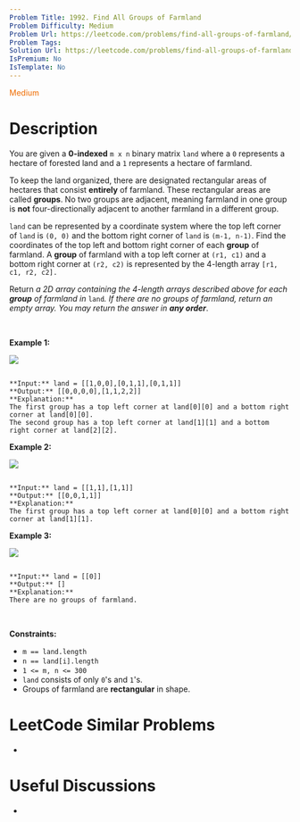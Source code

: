 ```yaml
---
Problem Title: 1992. Find All Groups of Farmland
Problem Difficulty: Medium
Problem Url: https://leetcode.com/problems/find-all-groups-of-farmland/
Problem Tags: 
Solution Url: https://leetcode.com/problems/find-all-groups-of-farmland/solution/
IsPremium: No
IsTemplate: No
---
```


<span style="color: rgb(239, 108, 0);">Medium</span>

# Description

You are given a **0-indexed** `m x n` binary matrix `land` where a `0` represents a hectare of forested land and a `1` represents a hectare of farmland.


To keep the land organized, there are designated rectangular areas of hectares that consist **entirely** of farmland. These rectangular areas are called **groups**. No two groups are adjacent, meaning farmland in one group is **not** four-directionally adjacent to another farmland in a different group.


`land` can be represented by a coordinate system where the top left corner of `land` is `(0, 0)` and the bottom right corner of `land` is `(m-1, n-1)`. Find the coordinates of the top left and bottom right corner of each **group** of farmland. A **group** of farmland with a top left corner at `(r1, c1)` and a bottom right corner at `(r2, c2)` is represented by the 4-length array `[r1, c1, r2, c2].`


Return *a 2D array containing the 4-length arrays described above for each **group** of farmland in* `land`*. If there are no groups of farmland, return an empty array. You may return the answer in **any order***.


 


**Example 1:**


![](https://assets.leetcode.com/uploads/2021/07/27/screenshot-2021-07-27-at-12-23-15-copy-of-diagram-drawio-diagrams-net.png)

```

**Input:** land = [[1,0,0],[0,1,1],[0,1,1]]
**Output:** [[0,0,0,0],[1,1,2,2]]
**Explanation:**
The first group has a top left corner at land[0][0] and a bottom right corner at land[0][0].
The second group has a top left corner at land[1][1] and a bottom right corner at land[2][2].

```

**Example 2:**


![](https://assets.leetcode.com/uploads/2021/07/27/screenshot-2021-07-27-at-12-30-26-copy-of-diagram-drawio-diagrams-net.png)

```

**Input:** land = [[1,1],[1,1]]
**Output:** [[0,0,1,1]]
**Explanation:**
The first group has a top left corner at land[0][0] and a bottom right corner at land[1][1].

```

**Example 3:**


![](https://assets.leetcode.com/uploads/2021/07/27/screenshot-2021-07-27-at-12-32-24-copy-of-diagram-drawio-diagrams-net.png)

```

**Input:** land = [[0]]
**Output:** []
**Explanation:**
There are no groups of farmland.

```

 


**Constraints:**


* `m == land.length`
* `n == land[i].length`
* `1 <= m, n <= 300`
* `land` consists of only `0`'s and `1`'s.
* Groups of farmland are **rectangular** in shape.




# LeetCode Similar Problems

- []()

# Useful Discussions

- []()
